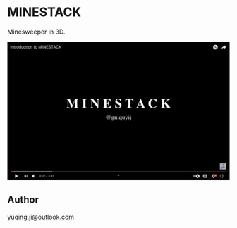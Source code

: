 # MINESTACK

Minesweeper in 3D. 

[![introduction to minestack](./cover.png)](https://www.youtube.com/watch?v=cfZS67XCwYc "Introduction to MINESTACK")

## Author

yuqing.ji@outlook.com